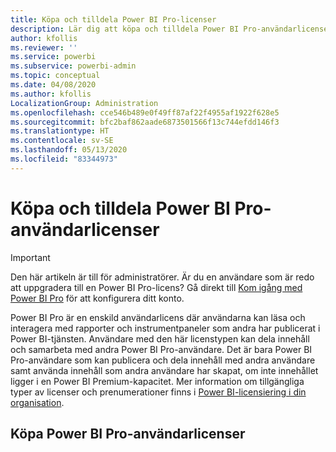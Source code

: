 ```yaml
---
title: Köpa och tilldela Power BI Pro-licenser
description: Lär dig att köpa och tilldela Power BI Pro-användarlicenser så att användarna kan komma åt innehåll och samarbeta med andra i Power BI-tjänsten.
author: kfollis
ms.reviewer: ''
ms.service: powerbi
ms.subservice: powerbi-admin
ms.topic: conceptual
ms.date: 04/08/2020
ms.author: kfollis
LocalizationGroup: Administration
ms.openlocfilehash: cce546b489e0f49ff87af22f4955af1922f628e5
ms.sourcegitcommit: bfc2baf862aade6873501566f13c744efdd146f3
ms.translationtype: HT
ms.contentlocale: sv-SE
ms.lasthandoff: 05/13/2020
ms.locfileid: "83344973"
---
```

# <a name="purchase-and-assign-power-bi-pro-user-licenses"></a>Köpa och tilldela Power BI Pro-användarlicenser

>[!IMPORTANT]
>Den här artikeln är till för administratörer. Är du en användare som är redo att uppgradera till en Power BI Pro-licens? Gå direkt till [Kom igång med Power BI Pro](https://go.microsoft.com/fwlink/?LinkId=2106428&clcid=0x409&cmpid=pbidocs-purchasing-power-bi-pro) för att konfigurera ditt konto.

Power BI Pro är en enskild användarlicens där användarna kan läsa och interagera med rapporter och instrumentpaneler som andra har publicerat i Power BI-tjänsten. Användare med den här licenstypen kan dela innehåll och samarbeta med andra Power BI Pro-användare. Det är bara Power BI Pro-användare som kan publicera och dela innehåll med andra användare samt använda innehåll som andra användare har skapat, om inte innehållet ligger i en Power BI Premium-kapacitet. Mer information om tillgängliga typer av licenser och prenumerationer finns i [Power BI-licensiering i din organisation](service-admin-licensing-organization.md).

## <a name="purchase-power-bi-pro-user-licenses"></a>Köpa Power BI Pro-användarlicenser

Den här artikeln beskriver hur du köper Power BI Pro-användarlicenser i Administrationscenter för Microsoft 365. När du har köpt licenser kan du tilldela dem till användare i antingen Administrationscenter för Microsoft 365 eller Azure-portalen.

> [!NOTE]
> Från och med 14 januari 2020 är funktionerna för självbetjäningsköp, prenumeration och licenshantering för Power Platform-produkter (Power BI, Power Apps och Power Automate) tillgängliga för kommersiella molnkunder. Mer information finns i [Vanliga frågor och svar om självbetjäningsköp](https://docs.microsoft.com/microsoft-365/commerce/subscriptions/self-service-purchase-faq). Om du vill aktivera eller inaktivera funktioner för självbetjäningsköp läser du [Aktivera eller inaktivera registrering och inköp via självbetjäning](/service-admin-disable-self-service.md).

### <a name="prerequisites"></a>Förutsättningar

Om du vill köpa och tilldela licenser i administrationscentret för Microsoft 365 måste du ha rollen [global administratör eller faktureringsadministratör](https://support.office.com/article/about-office-365-admin-roles-da585eea-f576-4f55-a1e0-87090b6aaa9d) i Microsoft 365.

För att kunna tilldela licenser i Azure-portalen måste du vara ägare till den Azure-prenumeration som Power BI använder för sökningar i Azure Active Directory.

### <a name="purchase-licenses-in-microsoft-365"></a>Köpa licenser i Microsoft 365

Så här köper du Power BI Pro-licenser i administrationscentret för Microsoft 365:

1. Logga in på [Administrationscenter för Microsoft 365](https://admin.microsoft.com).

2. I navigeringsmenyn väljer du **Fakturering** > **Köptjänster**.

3. Sök eller bläddra för att hitta den prenumeration som du vill köpa. Du hittar **Power BI** under **Andra kategorier som kan intressera dig** nästan längst ned på sidan. Välj länken om du vill se de Power BI-prenumerationer som är tillgängliga för din organisation.

4. Välj **Power BI Pro**.

5. På sidan **Köptjänster** väljer du **Köp**.

6. Välj **Betala varje månad** eller **Betala för ett helt år**.

7. Under **Hur många användare vill du ha?** anger du önskat antal licenser och väljer sedan **Checka ut nu** för att slutföra transaktionen.

8. Bekräfta ditt köp genom att gå till **Fakturering** > **Produkter och tjänster** och leta efter **Power BI Pro**.

9. Om du vill lägga till fler licenser senare letar du upp **Power BI Pro** på sidan **Produkter och tjänster** och väljer sedan **Lägg till/ta bort licenser**.

## <a name="assign-licenses-in-the-microsoft-365-admin-center"></a>Tilldela licenser i administrationscentret för Microsoft 365

Information om tilldelning av licenser i administrationscentret för Microsoft 365 finns i [Tilldela licenser till användare](/office365/admin/manage/assign-licenses-to-users).

Information gällande gästanvändare finns i [Tilldela licenser till användare på sidan Licenser](/office365/admin/manage/assign-licenses-to-users#assign-licenses-to-users-on-the-licenses-page). Innan du tilldelar Pro-licenser till gästanvändare, bör du kontakta din Microsoft-kontorepresentant och kontrollera att du följer villkoren i ditt avtal med Microsoft.

## <a name="assign-licenses-in-the-azure-portal"></a>Tilldela licenser i Azure-portalen

Följ de här stegen om du vill tilldela Power BI Pro-licenser till enskilda användarkonton:

1. Logga in på [Azure-portalen](https://portal.azure.com/).

2. Sök efter och välj **Azure Active Directory**.

3. Under **Hantera** på resursmenyn **Azure Active Directory** väljer du **Licenser**.

4. Välj **Alla produkter** i resursmenyn **Licenser – Översikt** och välj **Power BI Pro** för att se listan med licensierade användare.

5. Välj **+ Tilldela** i kommandofältet. På sidan **Tilldela licens** väljer du först en användare och sedan **Tilldelningsalternativ** för att aktivera en Power BI Pro-licens för det valda användarkontot.

## <a name="next-steps"></a>Nästa steg

- [Power BI-licensiering i din organisation](service-admin-licensing-organization.md)

 - [Hitta Power BI-användare som har loggat in](service-admin-access-usage.md)

 - [Registrera dig för Power BI (kostnadsfritt) som enskild person](../fundamentals/service-self-service-signup-for-power-bi.md)

Har du fler frågor? [Fråga Power BI Community](https://community.powerbi.com/)
